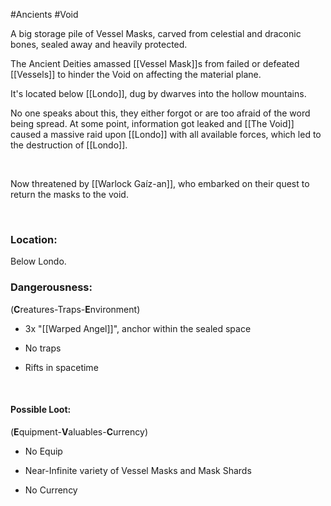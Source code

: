 #Ancients #Void 
 

A big storage pile of Vessel Masks, carved from celestial and draconic bones, sealed away and heavily protected.

The Ancient Deities amassed [[Vessel Mask]]s from failed or defeated [[Vessels]] to hinder the Void on affecting the material plane.

It's located below [[Londo]], dug by dwarves into the hollow mountains.

No one speaks about this, they either forgot or are too afraid of the word being spread.
At some point, information got leaked and [[The Void]] caused a massive raid upon [[Londo]] with all available forces, which led to the destruction of [[Londo]]. 
 

 

Now threatened by [[Warlock Gaíz-an]], who embarked on their quest to return the masks to the void.

 

### Location:
Below Londo.

### Dangerousness:

(**C**reatures-Traps-**E**nvironment)

-   3x "[[Warped Angel]]", anchor within the sealed space

-   No traps

-   Rifts in spacetime

 

#### Possible Loot:

(**E**quipment-**V**aluables-**C**urrency)

-   No Equip

-   Near-Infinite variety of Vessel Masks and Mask Shards

-   No Currency
